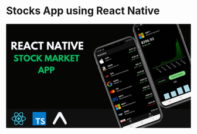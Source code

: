 # Stocks App using React Native 

![cover](https://github.com/JeremyPersing/stocks-react-native/blob/main/Stocks%20React%20Native%20Thumbnail.png)

